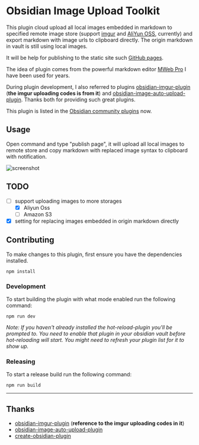 # Obsidian Image Upload Toolkit

This plugin cloud upload all local images embedded in markdown to specified remote image store
(support [imgur](https://imgur.com) and [AliYun OSS](https://www.alibabacloud.com/product/object-storage-service), currently) and export markdown with image urls to clipboard directly.
The origin markdown in vault is still using local images.

It will be help for publishing to the static site such [GitHub pages](https://pages.github.com).

The idea of plugin comes from the powerful markdown editor [MWeb Pro](https://www.mweb.im) I have been 
used for years. 

During plugin development, I also referred to plugins [obsidian-imgur-plugin](https://github.com/gavvvr/obsidian-imgur-plugin)
(**the imgur uploading codes is from it**) and [obsidian-image-auto-upload-plugin](https://github.com/renmu123/obsidian-image-auto-upload-plugin). Thanks both for 
providing such great plugins.

This plugin is listed in the [Obsidian community plugins](https://obsidian.md/plugins?id=image-upload-toolkit) now.

## Usage

Open command and type "publish page", it will upload all local images to remote store 
and copy markdown with replaced image syntax to clipboard with notification. 

![screenshot](https://github.com/addozhang/obsidian-image-upload-toolkit/assets/2224492/e190f65e-4f19-44e7-af40-a3f9f13e0e1d)

## TODO

- [ ] support uploading images to more storages
  - [x] Aliyun Oss
  - [ ] Amazon S3
- [x] setting for replacing images embedded in origin markdown directly

## Contributing

To make changes to this plugin, first ensure you have the dependencies installed.

```
npm install
```

### Development

To start building the plugin with what mode enabled run the following command:

```
npm run dev
```

_Note: If you haven't already installed the hot-reload-plugin you'll be prompted to. You need to enable that plugin in your obsidian vault before hot-reloading will start. You might need to refresh your plugin list for it to show up._

### Releasing

To start a release build run the following command:

```
npm run build
```
---

## Thanks

* [obsidian-imgur-plugin](https://github.com/gavvvr/obsidian-imgur-plugin)
(**reference to the imgur uploading codes in it**) 
* [obsidian-image-auto-upload-plugin](https://github.com/renmu123/obsidian-image-auto-upload-plugin)
* [create-obsidian-plugin](https://www.npmjs.com/package/create-obsidian-plugin)
